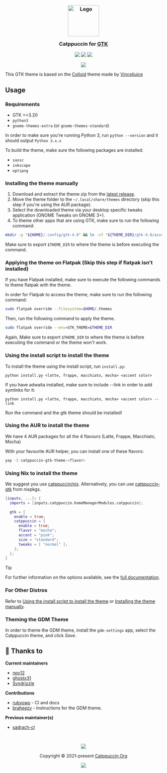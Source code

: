 <h3 align="center">
	<img src="https://raw.githubusercontent.com/catppuccin/catppuccin/main/assets/logos/exports/1544x1544_circle.png" width="100" alt="Logo"/><br/>
	<img src="https://raw.githubusercontent.com/catppuccin/catppuccin/main/assets/misc/transparent.png" height="30" width="0px"/>
	Catppuccin for <a href="https://gtk.org/">GTK</a>
	<img src="https://raw.githubusercontent.com/catppuccin/catppuccin/main/assets/misc/transparent.png" height="30" width="0px"/>
</h3>

<p align="center">
    <a href="https://github.com/catppuccin/gtk/stargazers"><img src="https://img.shields.io/github/stars/catppuccin/gtk?colorA=363a4f&colorB=b7bdf8&style=for-the-badge"></a>
    <a href="https://github.com/catppuccin/gtk/issues"><img src="https://img.shields.io/github/issues/catppuccin/gtk?colorA=363a4f&colorB=f5a97f&style=for-the-badge"></a>
    <a href="https://github.com/catppuccin/gtk/contributors"><img src="https://img.shields.io/github/contributors/catppuccin/gtk?colorA=363a4f&colorB=a6da95&style=for-the-badge"></a>
</p>

<p align="center">
  <img src="assets/res.webp"/>
</p>

This GTK theme is based on the [Colloid](https://github.com/vinceliuice/Colloid-gtk-theme) theme made by [Vinceliuice](https://github.com/vinceliuice)

## Usage

### Requirements

- GTK >=3.20
- `python3`
- `gnome-themes-extra` (or `gnome-themes-standard`)

In order to make sure you're running Python 3, run ``python --version`` and it should output ``Python 3.x.x``

To build the theme, make sure the following packages are installed:
- `sassc`
- `inkscape`
- `optipng`

### Installing the theme manually

1. Download and extract the theme zip from the [latest release](https://github.com/catppuccin/gtk/releases/latest/).
2. Move the theme folder to the `~/.local/share/themes` directory (skip this step if you're using the AUR package).
3. Select the downloaded theme via your desktop specific tweaks application (GNOME Tweaks on GNOME 3+).
4. To theme other apps that are using GTK, make sure to run the following command:
```bash
mkdir -p "${HOME}/.config/gtk-4.0" && ln -sf "${THEME_DIR}/gtk-4.0/assets" "${HOME}/.config/gtk-4.0/assets" && ln -sf "${THEME_DIR}/gtk-4.0/gtk.css" "${HOME}/.config/gtk-4.0/gtk.css" && ln -sf "${THEME_DIR}/gtk-4.0/gtk-dark.css" "${HOME}/.config/gtk-4.0/gtk-dark.css"
```
Make sure to export `$THEME_DIR` to where the theme is before executing the command.

###  Applying the theme on Flatpak (Skip this step if flatpak isn't installed)
If you have Flatpak installed, make sure to execute the following commands to theme flatpak with the theme.

In order for Flatpak to access the theme, make sure to run the following command:
```bash
sudo flatpak override --filesystem=$HOME/.themes
```

Then, run the following command to apply the theme.
```bash
sudo flatpak override --env=GTK_THEME=$THEME_DIR
```

Again, Make sure to export `$THEME_DIR` to where the theme is before executing the command or the theme won't work.

### Using the install script to install the theme

To install the theme using the install script, run `install.py`:
```
python install.py <latte, frappe, macchiato, mocha> <accent color>
```
If you have adwaita installed, make sure to include --link in order to add symlinks for it:
```
python install.py <latte, frappe, macchiato, mocha> <accent color> --link
```
Run the command and the gtk theme should be installed!

### Using the AUR to install the theme

We have 4 AUR packages for all the 4 flavours (Latte, Frappe, Macchiato, Mocha)

With your favourite AUR helper, you can install one of these flavors:

```bash
yay -S catppuccin-gtk-theme-<flavor>
```

### Using Nix to install the theme

We suggest you use [catppuccin/nix](https://github.com/catppuccin/nix). 
Alternatively, you can use [catppuccin-gtk](https://github.com/NixOS/nixpkgs/blob/master/pkgs/data/themes/catppuccin-gtk/default.nix) from nixpkgs.

```nix
{inputs, ...}: {
  imports = [inputs.catppuccin.homeManagerModules.catppuccin];

  gtk = {
    enable = true;
    catppuccin = {
      enable = true;
      flavor = "mocha";
      accent = "pink";
      size = "standard";
      tweaks = [ "normal" ];
    };
  };
}
```

> [!TIP]
> For further information on the options available, see the [full documentation](https://github.com/catppuccin/nix/blob/main/docs/home-manager-options.md#gtkcatppuccinenable).

### For Other Distros

Refer to [Using the install script to install the theme](https://github.com/catppuccin/gtk/edit/refactor/build-system/README.md#installing-the-theme-manually) or [Installing the theme manually](https://github.com/catppuccin/gtk/edit/refactor/build-system/README.md#installing-the-theme-manually).

### Theming the GDM Theme
In order to theme the GDM theme, install the `gdm-settings` app, select the Catppuccin theme, and click *Save*.

## 💝 Thanks to

**Current maintainers**

- [npv12](https://github.com/npv12)
- [ghostx31](https://github.com/ghostx31)
- [Syndrizzle](https://github.com/Syndrizzle)

**Contributions**

- [rubyowo](https://github.com/rubyowo) - CI and docs
- [braheezy](https://github.com/braheezy) - Instructions for the GDM theme.

**Previous maintainer(s)**

- [sadrach-cl](https://github.com/sadrach-cl)

&nbsp;

<p align="center"><img src="https://raw.githubusercontent.com/catppuccin/catppuccin/main/assets/footers/gray0_ctp_on_line.svg?sanitize=true" /></p>
<p align="center">Copyright &copy; 2021-present <a href="https://github.com/catppuccin" target="_blank">Catppuccin Org</a>
<p align="center"><a href="https://github.com/catppuccin/gtk/blob/main/LICENSE"><img src="https://img.shields.io/static/v1.svg?style=for-the-badge&label=License&message=GPLv3&logoColor=d9e0ee&colorA=363a4f&colorB=b7bdf8"/></a></p>
